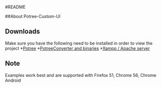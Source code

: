 #README

##About
 Potree-Custom-UI

 ## Downloads
Make sure you have the following need to be installed in order to view the project
*[Potree](http://potree.org/)
*[PotreeConverter and binaries](https://github.com/potree/PotreeConverter/releases)
*[Xampp / Apache server](https://www.apachefriends.org/index.html)

 ## Note
 Examples work best and are supported with Firefox 51, Chrome 56, Chrome Android